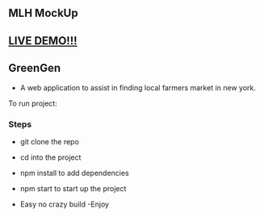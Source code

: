 ## MLH MockUp

## [LIVE DEMO!!!](https://profile-mockup-mlh.herokuapp.com/index.html)



## GreenGen
- A web application to assist in finding local farmers market in new york.


To run project:

### Steps

- git clone the repo 
- cd into the project
- npm install to add dependencies 
- npm start to start up the project

- Easy no crazy build 
-Enjoy